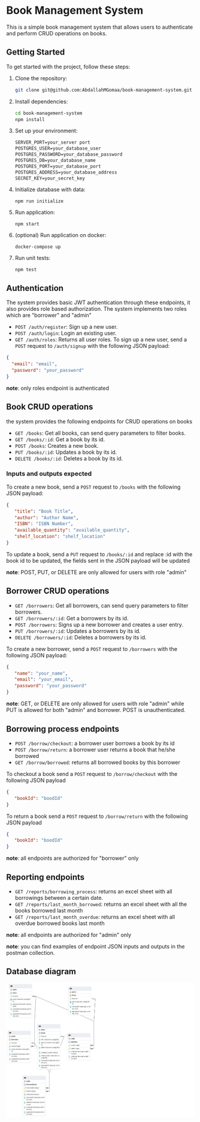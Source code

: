 # Book Management System

This is a simple book management system that allows users to authenticate and perform CRUD operations on books.

## Getting Started

To get started with the project, follow these steps:

1. Clone the repository:

   ```sh
   git clone git@github.com:AbdallahMGomaa/book-management-system.git
2. Install dependencies:
   ```sh
   cd book-management-system
   npm install
3. Set up your environment:
   ```text
   SERVER_PORT=your_server port
   POSTGRES_USER=your_database_user
   POSTGRES_PASSWORD=your_database_password
   POSTGRES_DB=your_database_name
   POSTGRES_PORT=your_database_port
   POSTGRES_ADDRESS=your_database_address
   SECRET_KEY=your_secret_key
4. Initialize database with data:
   ```shell
   npm run initialize
5. Run application:
   ```shell
   npm start
6. (optional) Run application on docker:
   ```shell
   docker-compose up
7. Run unit tests:
   ```shell
   npm test

## Authentication
The system provides basic JWT authentication through these endpoints, it also provides role based authorization.
The system implements two roles which are "borrower" and "admin"

- `POST /auth/register`: Sign up a new user.
- `POST /auth/login`: Login an existing user.
- `GET /auth/roles`: Returns all user roles.
To sign up a new user, send a `POST` request to `/auth/signup` with the following JSON payload:

```json
{
  "email": "email",
  "password": "your_password"
}
```

**note**: only roles endpoint is authenticated

## Book CRUD operations
the system provides the following endpoints for CRUD operations on books
- `GET /books`: Get all books, can send query parameters to filter books.
- `GET /books/:id`: Get a book by its id.
- `POST /books`: Creates a new book.
- `PUT /books/:id`: Updates a book by its id.
- `DELETE /books/:id`: Deletes a book by its id.

### Inputs and outputs expected
To create a new book, send a `POST` request to `/books` with the following JSON payload:
```json
{
   "title": "Book Title",
   "author": "Author Name",
   "ISBN": "ISBN Number",
   "available_quantity": "available_quantity",
   "shelf_location": "shelf_location"
}
```

To update a book, send a `PUT` request to `/books/:id` and replace :id with the book id to be updated, the fields sent in the JSON payload will be updated


**note**: POST, PUT, or DELETE are only allowed for users with role "admin"

## Borrower CRUD operations
- `GET /borrowers`: Get all borrowers, can send query parameters to filter borrowers.
- `GET /borrowers/:id`: Get a borrowers by its id.
- `POST /borrowers`: Signs up a new borrower and creates a user entry.
- `PUT /borrowers/:id`: Updates a borrowers by its id.
- `DELETE /borrowers/:id`: Deletes a borrowers by its id.

To create a new borrower, send a `POST` request to `/borrowers` with the following JSON payload:
```json
{
   "name": "your_name",
   "email": "your_email",
   "password": "your_password"
}
```

**note**: GET, or DELETE are only allowed for users with role "admin" while PUT is allowed for both "admin" and borrower.
POST is unauthenticated.

## Borrowing process endpoints
- `POST /borrow/checkout`: a borrower user borrows a book by its id
- `POST /borrow/return`: a borrower user returns a book that he/she borrowed
- `GET /borrow/borrowed`: returns all borrowed books by this borrower

To checkout a book send a `POST` request to `/borrow/checkout` with the following JSON payload
```json
{
   "bookId": "boodId"
}
```

To return a book send a `POST` request to `/borrow/return` with the following JSON payload
```json
{
   "bookId": "boodId"
}
```

**note**: all endpoints are authorized for "borrower" only

## Reporting endpoints
- `GET /reports/borrowing_process`: returns an excel sheet with all borrowings between a certain date.
- `GET /reports/last_month_borrowed`: returns an excel sheet with all the books borrowed last month
- `GET /reports/last_month_overdue`: returns an excel sheet with all overdue borrowed books last month

**note**: all endpoints are authorized for "admin" only

**note**: you can find examples of endpoint JSON inputs and outputs in the postman collection.

## Database diagram
![Big Image](database%20ERD.png)